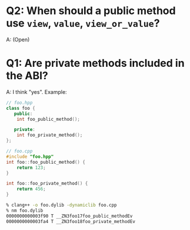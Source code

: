 # Q2: When should a public method use `view`, `value`, `view_or_value`?

A: (Open)

# Q1: Are private methods included in the ABI?

A: I think "yes". Example:

```c++
// foo.hpp
class foo {
   public:
    int foo_public_method();

   private:
    int foo_private_method();
};
```

```c++
// foo.cpp
#include "foo.hpp"
int foo::foo_public_method() {
    return 123;
}

int foo::foo_private_method() {
    return 456;
}
```

```bash
% clang++ -o foo.dylib -dynamiclib foo.cpp
% nm foo.dylib                            
0000000000003f90 T __ZN3foo17foo_public_methodEv
0000000000003fa4 T __ZN3foo18foo_private_methodEv
```
